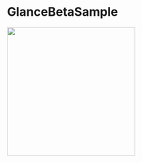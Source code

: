 # GlanceBetaSample
<img src="https://github.com/Naoki-Hidaka/GlanceBetaSample/assets/62977464/75447e63-d1c7-43d8-b1eb-19d73dc653dc" width=300 />
